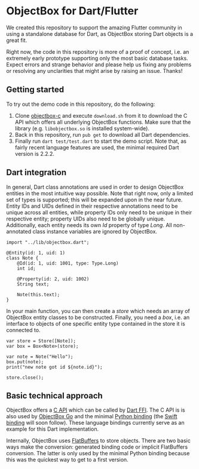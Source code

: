 # ObjectBox for Dart/Flutter

We created this repository to support the amazing Flutter community in using a standalone database for Dart, as ObjectBox storing Dart objects is a great fit.

Right now, the code in this repository is more of a proof of concept, i.e. an extremely early prototype supporting only the most basic database tasks. Expect errors and strange behavior and please help us fixing any problems or resolving any unclarities that might arise by raising an issue. Thanks!

## Getting started

To try out the demo code in this repository, do the following:
1. Clone [objectbox-c](https://github.com/objectbox/objectbox-c) and execute `download.sh` from it to download the C API which offers all underlying ObjectBox functions. Make sure that the library (e.g. `libobjectbox.so` is installed system-wide).
2. Back in this repository, run `pub get` to download all Dart dependencies.
3. Finally run `dart test/test.dart` to start the demo script. Note that, as fairly recent language features are used, the minimal required Dart version is 2.2.2.

## Dart integration

In general, Dart class annotations are used in order to design ObjectBox entities in the most intuitive way possible. Note that right now, only a limited set of types is supported; this will be expanded upon in the near future. Entity IDs and UIDs defined in their respective annotations need to be unique across all entities, while property IDs only need to be unique in their respective entity; property UIDs also need to be globally unique. Additionally, each entity needs its own _Id_ property of type _Long_. All non-annotated class instance variables are ignored by ObjectBox.

    import "../lib/objectbox.dart";

    @Entity(id: 1, uid: 1)
    class Note {
        @Id(id: 1, uid: 1001, type: Type.Long)
        int id;

        @Property(id: 2, uid: 1002)
        String text;

        Note(this.text);
    }

In your main function, you can then create a _store_ which needs an array of ObjectBox entity classes to be constructed. Finally, you need a _box_, i.e. an interface to objects of one specific entity type contained in the store it is connected to.

    var store = Store([Note]);
    var box = Box<Note>(store);

    var note = Note("Hello");
    box.put(note);
    print("new note got id ${note.id}");
    
    store.close();

## Basic technical approach

ObjectBox offers a [C API](https://github.com/objectbox/objectbox-c) which can be called by [Dart FFI](https://dart.dev/server/c-interop). The C API is is also used by [ObjectBox Go](https://github.com/objectbox/objectbox-go) and the minimal [Python binding](https://github.com/objectbox/objectbox-python) (the [Swift binding](https://github.com/objectbox/objectbox-swift) will soon follow). These language bindings currently serve as an example for this Dart implementation.

Internally, ObjectBox uses [FlatBuffers](https://google.github.io/flatbuffers/) to store objects. There are two basic ways make the conversion: generated binding code or implicit FlatBuffers conversion. The latter is only used by the minimal Python binding because this was the quickest way to get to a first version.
